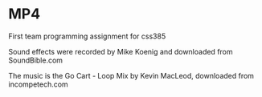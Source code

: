 MP4
===

First team programming assignment for css385

Sound effects were recorded by Mike Koenig and downloaded from SoundBible.com

The music is the Go Cart - Loop Mix by Kevin MacLeod, downloaded from incompetech.com

